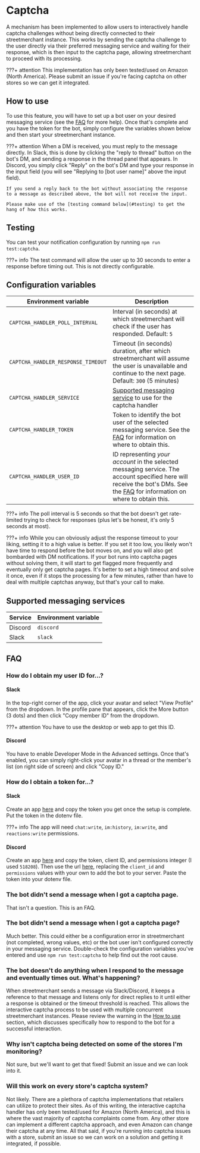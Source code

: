 # Captcha

A mechanism has been implemented to allow users to interactively handle captcha challenges without being directly connected to their streetmerchant instance. This works by sending the captcha challenge to the user directly via their preferred messaging service and waiting for their response, which is then input to the captcha page, allowing streetmerchant to proceed with its processing. 

???+ attention
    This implementation has only been tested/used on Amazon (North America). Please submit an issue if you're facing captcha on other stores so we can get it integrated.

## How to use

To use this feature, you will have to set up a bot user on your desired messaging service (see the [FAQ](#how-do-I-obtain-a-token-for) for more help). Once that's complete and you have the token for the bot, simply configure the variables shown below and then start your streetmerchant instance.

???+ attention 
    When a DM is received, you must reply to the message directly. In Slack, this is done by clicking the "reply to thread" button on the bot's DM, and sending a response in the thread panel that appears. In Discord, you simply click "Reply" on the bot's DM and type your response in the input field (you will see "Replying to [bot user name]" above the input field).

    If you send a reply back to the bot without associating the response to a message as described above, the bot will not receive the input.

    Please make use of the [testing command below](#testing) to get the hang of how this works.

## Testing

You can test your notification configuration by running `npm run test:captcha`.

???+ info
    The test command will allow the user up to 30 seconds to enter a response before timing out. This is not directly configurable.

## Configuration variables

| Environment variable | Description |
|---|---|
| `CAPTCHA_HANDLER_POLL_INTERVAL` | Interval (in seconds) at which streetmerchant will check if the user has responded. Default: `5` |
| `CAPTCHA_HANDLER_RESPONSE_TIMEOUT` | Timeout (in seconds) duration, after which streetmerchant will assume the user is unavailable and continue to the next page. Default: `300` (5 minutes) |
| `CAPTCHA_HANDLER_SERVICE` | [Supported messaging service](#supported-messaging-services) to use for the captcha handler |
| `CAPTCHA_HANDLER_TOKEN` | Token to identify the bot user of the selected messaging service. See the [FAQ](#how-do-I-obtain-a-token-for) for information on where to obtain this. |
| `CAPTCHA_HANDLER_USER_ID` | ID representing _your account_ in the selected messaging service. The account specified here will receive the bot's DMs. See the [FAQ](#how-do-I-obtain-my-user-ID-for) for information on where to obtain this. |

???+ info
    The poll interval is 5 seconds so that the bot doesn't get rate-limited trying to check for responses (plus let's be honest, it's only 5 seconds at most).

???+ info
    While you can obviously adjust the response timeout to your liking, setting it to a high value is better. If you set it too low, you likely won't have time to respond before the bot moves on, and you will also get bombarded with DM notifications. If your bot runs into captcha pages without solving them, it will start to get flagged more frequently and eventually only get captcha pages. It's better to set a high timeout and solve it once, even if it stops the processing for a few minutes, rather than have to deal with multiple captchas anyway, but that's your call to make.

## Supported messaging services

| Service | Environment variable |
|---|---|
| Discord | `discord` |
| Slack | `slack` |

## FAQ

### How do I obtain my user ID for...?

#### Slack

In the top-right corner of the app, click your avatar and select "View Profile" from the dropdown. In the profile pane that appears, click the More button (3 dots) and then click "Copy member ID" from the dropdown.

???+ attention
    You have to use the desktop or web app to get this ID.

#### Discord

You have to enable Developer Mode in the Advanced settings. Once that's enabled, you can simply right-click your avatar in a thread or the member's list (on right side of screen) and click "Copy ID."

### How do I obtain a token for...?

#### Slack

Create an app [here](https://api.slack.com/apps) and copy the token you get once the setup is complete. Put the token in the dotenv file.

???+ info
    The app will need `chat:write`, `im:history`, `im:write`, and `reactions:write` permissions.

#### Discord

Create an app [here](https://discord.com/developers/applications) and copy the token, client ID, and permissions integer (I used `518208`). Then use the url [here](https://discord.com/developers/docs/topics/oauth2#bot-authorization-flow-url-example), replacing the `client_id` and `permissions` values with your own to add the bot to your server. Paste the token into your dotenv file.

### The bot didn't send a message when I got a captcha page.

That isn't a question. This is an FAQ.

### The bot didn't send a message when I got a captcha page?

Much better. This could either be a configuration error in streetmerchant (not completed, wrong values, etc) or the bot user isn't configured correctly in your messaging service. Double-check the configuration variables you've entered and use `npm run test:captcha` to help find out the root cause.

### The bot doesn't do anything when I respond to the message and eventually times out. What's happening?

When streetmerchant sends a message via Slack/Discord, it keeps a reference to that message and listens only for direct replies to it until either a response is obtained or the timeout threshold is reached. This allows the interactive captcha process to be used with multiple concurrent streetmerchant instances. Please review the warning in the [How to use](#how-to-use) section, which discusses specifically how to respond to the bot for a successful interaction.

### Why isn't captcha being detected on some of the stores I'm monitoring?

Not sure, but we'll want to get that fixed! Submit an issue and we can look into it.

### Will this work on every store's captcha system?

Not likely. There are a plethora of captcha implementations that retailers can utilize to protect their sites. As of this writing, the interactive captcha handler has only been tested/used for Amazon (North America), and this is where the vast majority of captcha complaints come from. Any other store can implement a different captcha approach, and even Amazon can change their captcha at any time. All that said, if you're running into captcha issues with a store, submit an issue so we can work on a solution and getting it integrated, if possible.